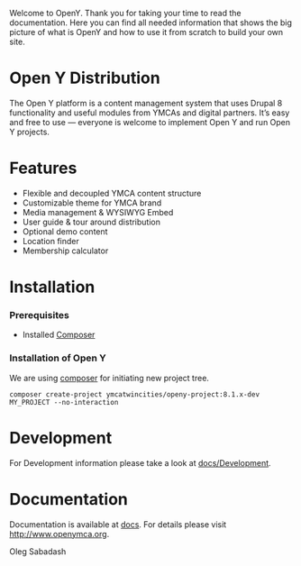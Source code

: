 Welcome to OpenY. Thank you for taking your time to read the documentation. Here you can find all needed information that shows the big picture of what is OpenY and how to use it from scratch to build your own site.

# Open Y Distribution 
The Open Y platform is a content management system that uses Drupal 8 functionality and useful modules from YMCAs and digital partners. It’s easy and free to use — everyone is welcome to implement Open Y and run Open Y projects.

# Features
- Flexible and decoupled YMCA content structure
- Customizable theme for YMCA brand
- Media management & WYSIWYG Embed
- User guide & tour around distribution
- Optional demo content
- Location finder
- Membership calculator

# Installation

### Prerequisites

- Installed [Composer](https://getcomposer.org/download/)

### Installation of Open Y
We are using [composer](https://getcomposer.org/) for initiating new project tree.

```
composer create-project ymcatwincities/openy-project:8.1.x-dev MY_PROJECT --no-interaction
```

# Development
For Development information please take a look at [docs/Development](https://github.com/ymcatwincities/openy/tree/8.x-1.x/docs/Development).

# Documentation
Documentation is available at [docs](https://github.com/ymcatwincities/openy/tree/8.x-1.x/docs). For details please visit http://www.openymca.org.

Oleg Sabadash
